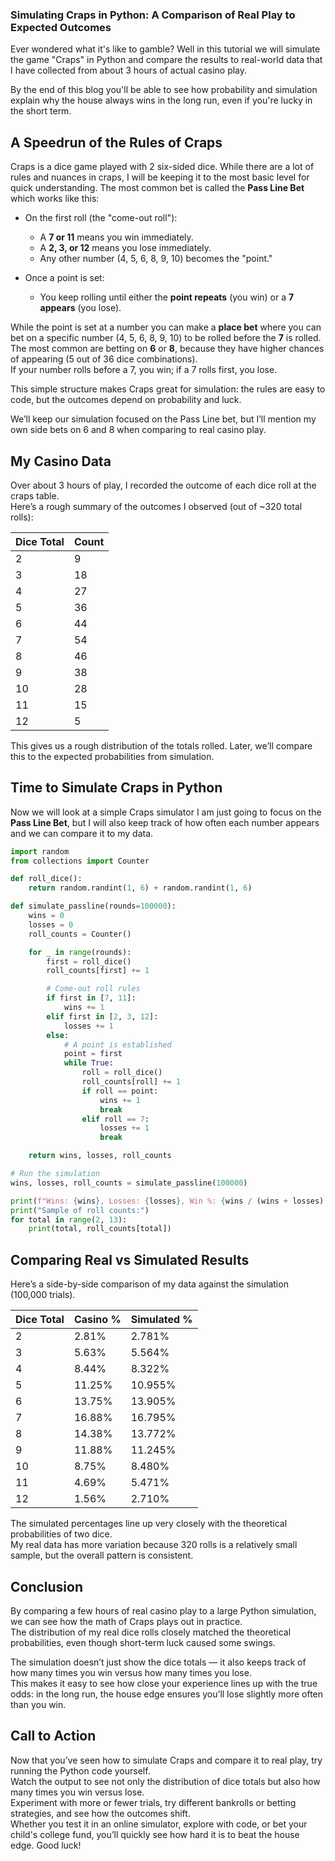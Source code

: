 ### Simulating Craps in Python: A Comparison of Real Play to Expected Outcomes

Ever wondered what it's like to gamble? Well in this tutorial we will simulate the game "Craps" in Python and compare the results to real-world data that I have collected from about 3 hours of actual casino play. 

By the end of this blog you'll be able to see how probability and simulation explain why the house always wins in the long run, even if you're lucky in the short term. 


## A Speedrun of the Rules of Craps

Craps is a dice game played with 2 six-sided dice. While there are a lot of rules and nuances in craps, I will be keeping it to the most basic level for quick understanding. The most common bet is called the **Pass Line Bet** which works like this:

- On the first roll (the "come-out roll"):
  - A **7 or 11** means you win immediately.
  - A **2, 3, or 12** means you lose immediately.
  - Any other number (4, 5, 6, 8, 9, 10) becomes the "point."

- Once a point is set:
  - You keep rolling until either the **point repeats** (you win) or a **7 appears** (you lose).

While the point is set at a number you can make a **place bet** where you can bet on a specific number (4, 5, 6, 8, 9, 10) to be rolled before the **7** is rolled. 
The most common are betting on **6** or **8**, because they have higher chances of appearing (5 out of 36 dice combinations).  
If your number rolls before a 7, you win; if a 7 rolls first, you lose.  

This simple structure makes Craps great for simulation: the rules are easy to code, but the outcomes depend on probability and luck.

We’ll keep our simulation focused on the Pass Line bet, but I’ll mention my own side bets on 6 and 8 when comparing to real casino play.


## My Casino Data

Over about 3 hours of play, I recorded the outcome of each dice roll at the craps table.  
Here’s a rough summary of the outcomes I observed (out of ~320 total rolls):

| Dice Total | Count |
|------------|-------|
| 2          | 9     |
| 3          | 18    |
| 4          | 27    |
| 5          | 36    |
| 6          | 44    |
| 7          | 54    |
| 8          | 46    |
| 9          | 38    |
| 10         | 28    |
| 11         | 15    |
| 12         | 5     |

This gives us a rough distribution of the totals rolled. Later, we’ll compare this to the expected probabilities from simulation.


## Time to Simulate Craps in Python

Now we will look at a simple Craps simulator
I am just going to focus on the **Pass Line Bet**, but I will also keep track of how often each number appears and we can compare it to my data. 


```python
import random
from collections import Counter

def roll_dice():
    return random.randint(1, 6) + random.randint(1, 6)

def simulate_passline(rounds=100000):
    wins = 0
    losses = 0
    roll_counts = Counter()

    for _ in range(rounds):
        first = roll_dice()
        roll_counts[first] += 1

        # Come-out roll rules
        if first in [7, 11]:
            wins += 1
        elif first in [2, 3, 12]:
            losses += 1
        else:
            # A point is established
            point = first
            while True:
                roll = roll_dice()
                roll_counts[roll] += 1
                if roll == point:
                    wins += 1
                    break
                elif roll == 7:
                    losses += 1
                    break

    return wins, losses, roll_counts

# Run the simulation
wins, losses, roll_counts = simulate_passline(100000)

print(f"Wins: {wins}, Losses: {losses}, Win %: {wins / (wins + losses):.3f}")
print("Sample of roll counts:")
for total in range(2, 13):
    print(total, roll_counts[total])
```

## Comparing Real vs Simulated Results

Here’s a side-by-side comparison of my data against the simulation (100,000 trials).
 

| Dice Total | Casino % | Simulated % |
|------------|----------|-------------|
| 2          | 2.81%    | 2.781% |
| 3          | 5.63%    | 5.564% |
| 4          | 8.44%    | 8.322% |
| 5          | 11.25%   | 10.955% |
| 6          | 13.75%   | 13.905% |
| 7          | 16.88%   | 16.795% |
| 8          | 14.38%   | 13.772% |
| 9          | 11.88%   | 11.245% |
| 10         | 8.75%    | 8.480% |
| 11         | 4.69%    | 5.471% |
| 12         | 1.56%    | 2.710% |

The simulated percentages line up very closely with the theoretical probabilities of two dice.  
My real data has more variation because 320 rolls is a relatively small sample, but the overall pattern is consistent.



## Conclusion

By comparing a few hours of real casino play to a large Python simulation, we can see how the math of Craps plays out in practice.  
The distribution of my real dice rolls closely matched the theoretical probabilities, even though short-term luck caused some swings.  

The simulation doesn’t just show the dice totals — it also keeps track of how many times you win versus how many times you lose.  
This makes it easy to see how close your experience lines up with the true odds: in the long run, the house edge ensures you’ll lose slightly more often than you win.

## Call to Action

Now that you’ve seen how to simulate Craps and compare it to real play, try running the Python code yourself.  
Watch the output to see not only the distribution of dice totals but also how many times you win versus lose.  
Experiment with more or fewer trials, try different bankrolls or betting strategies, and see how the outcomes shift.  
Whether you test it in an online simulator, explore with code, or bet your child's college fund, you’ll quickly see how hard it is to beat the house edge. Good luck!
